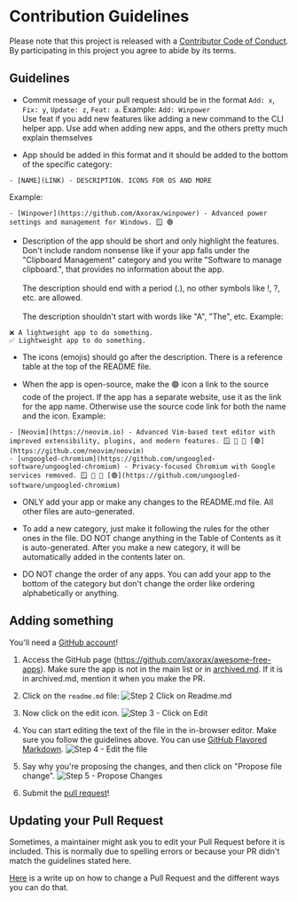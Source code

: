 # Contribution Guidelines

Please note that this project is released with a [Contributor Code of Conduct](code-of-conduct.md). By participating in this project you agree to abide by its terms.

## Guidelines

- Commit message of your pull request should be in the format `Add: x`, `Fix: y`, `Update: z`, `Feat: a`. Example: `Add: Winpower` <br> Use feat if you add new features like adding a new command to the CLI helper app. Use add when adding new apps, and the others pretty much explain themselves

- App should be added in this format and it should be added to the bottom of the specific category:

```
- [NAME](LINK) - DESCRIPTION. ICONS FOR OS AND MORE
```

Example:

```
- [Winpower](https://github.com/Axorax/winpower) - Advanced power settings and management for Windows. 🪟 🟢
```

- Description of the app should be short and only highlight the features. Don't include random nonsense like if your app falls under the "Clipboard Management" category and you write "Software to manage clipboard.", that provides no information about the app. <br><br> The description should end with a period (.), no other symbols like !, ?, etc. are allowed. <br><br> The description shouldn't start with words like "A", "The", etc. Example:

```
❌ A lightweight app to do something.
✅ Lightweight app to do something.
```

- The icons (emojis) should go after the description. There is a reference table at the top of the README file.

- When the app is open-source, make the 🟢 icon a link to the source code of the project. If the app has a separate
website, use it as the link for the app name. Otherwise use the source code link for both the name and the icon. Example:

```
- [Neovim](https://neovim.io) - Advanced Vim-based text editor with improved extensibility, plugins, and modern features. 🪟 🍎 🐧 [🟢](https://github.com/neovim/neovim)
- [ungoogled-chromium](https://github.com/ungoogled-software/ungoogled-chromium) - Privacy-focused Chromium with Google services removed. 🪟 🍎 🐧 [🟢](https://github.com/ungoogled-software/ungoogled-chromium)
```

- ONLY add your app or make any changes to the README.md file. All other files are auto-generated.

- To add a new category, just make it following the rules for the other ones in the file. DO NOT change anything in the Table of Contents as it is auto-generated. After you make a new category, it will be automatically added in the contents later on.

- DO NOT change the order of any apps. You can add your app to the bottom of the category but don't change the order like ordering alphabetically or anything.

## Adding something

You'll need a [GitHub account](https://github.com/join)!

1. Access the GitHub page (https://github.com/axorax/awesome-free-apps). Make sure the app is not in the main list or in [archived.md](archived.md). If it is in archived.md, mention it when you make the PR.

2. Click on the `readme.md` file: ![Step 2 Click on Readme.md](https://cloud.githubusercontent.com/assets/170270/9402920/53a7e3ea-480c-11e5-9d81-aecf64be55eb.png)
3. Now click on the edit icon. ![Step 3 - Click on Edit](https://cloud.githubusercontent.com/assets/170270/9402927/6506af22-480c-11e5-8c18-7ea823530099.png)
4. You can start editing the text of the file in the in-browser editor. Make sure you follow the guidelines above. You can use [GitHub Flavored Markdown](https://help.github.com/articles/github-flavored-markdown/). ![Step 4 - Edit the file](https://cloud.githubusercontent.com/assets/170270/9402932/7301c3a0-480c-11e5-81f5-7e343b71674f.png)
5. Say why you're proposing the changes, and then click on "Propose file change". ![Step 5 - Propose Changes](https://cloud.githubusercontent.com/assets/170270/9402937/7dd0652a-480c-11e5-9138-bd14244593d5.png)
6. Submit the [pull request](https://help.github.com/articles/using-pull-requests/)!

## Updating your Pull Request

Sometimes, a maintainer might ask you to edit your Pull Request before it is included. This is normally due to spelling errors or because your PR didn't match the guidelines stated here.

[Here](https://github.com/RichardLitt/knowledge/blob/master/github/amending-a-commit-guide.md) is a write up on how to change a Pull Request and the different ways you can do that.
